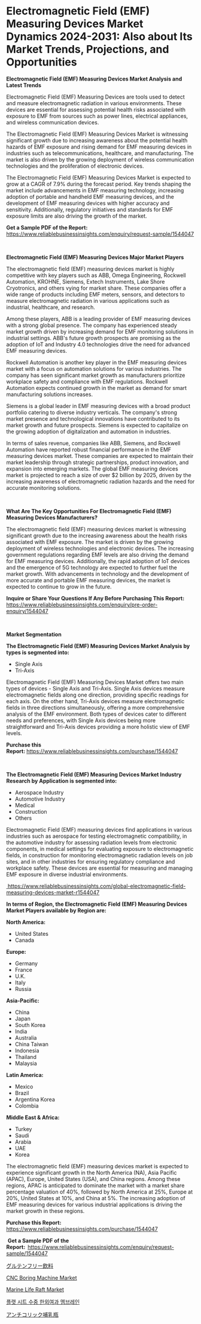 <p><h1>Electromagnetic Field (EMF) Measuring Devices Market Dynamics 2024-2031: Also about Its Market Trends, Projections, and Opportunities</h1></p><p><strong>Electromagnetic Field (EMF) Measuring Devices Market Analysis and Latest Trends</strong></p>
<p><p>Electromagnetic Field (EMF) Measuring Devices are tools used to detect and measure electromagnetic radiation in various environments. These devices are essential for assessing potential health risks associated with exposure to EMF from sources such as power lines, electrical appliances, and wireless communication devices.</p><p>The Electromagnetic Field (EMF) Measuring Devices Market is witnessing significant growth due to increasing awareness about the potential health hazards of EMF exposure and rising demand for EMF measuring devices in industries such as telecommunications, healthcare, and manufacturing. The market is also driven by the growing deployment of wireless communication technologies and the proliferation of electronic devices.</p><p>The Electromagnetic Field (EMF) Measuring Devices Market is expected to grow at a CAGR of 7.9% during the forecast period. Key trends shaping the market include advancements in EMF measuring technology, increasing adoption of portable and handheld EMF measuring devices, and the development of EMF measuring devices with higher accuracy and sensitivity. Additionally, regulatory initiatives and standards for EMF exposure limits are also driving the growth of the market.</p></p>
<p><strong>Get a Sample PDF of the Report:&nbsp;</strong> <a href="https://www.reliablebusinessinsights.com/enquiry/request-sample/1544047">https://www.reliablebusinessinsights.com/enquiry/request-sample/1544047</a></p>
<p>&nbsp;</p>
<p><strong>Electromagnetic Field (EMF) Measuring Devices Major Market Players</strong></p>
<p><p>The electromagnetic field (EMF) measuring devices market is highly competitive with key players such as ABB, Omega Engineering, Rockwell Automation, KROHNE, Siemens, Extech Instruments, Lake Shore Cryotronics, and others vying for market share. These companies offer a wide range of products including EMF meters, sensors, and detectors to measure electromagnetic radiation in various applications such as industrial, healthcare, and research.</p><p>Among these players, ABB is a leading provider of EMF measuring devices with a strong global presence. The company has experienced steady market growth driven by increasing demand for EMF monitoring solutions in industrial settings. ABB's future growth prospects are promising as the adoption of IoT and Industry 4.0 technologies drive the need for advanced EMF measuring devices.</p><p>Rockwell Automation is another key player in the EMF measuring devices market with a focus on automation solutions for various industries. The company has seen significant market growth as manufacturers prioritize workplace safety and compliance with EMF regulations. Rockwell Automation expects continued growth in the market as demand for smart manufacturing solutions increases.</p><p>Siemens is a global leader in EMF measuring devices with a broad product portfolio catering to diverse industry verticals. The company's strong market presence and technological innovations have contributed to its market growth and future prospects. Siemens is expected to capitalize on the growing adoption of digitalization and automation in industries.</p><p>In terms of sales revenue, companies like ABB, Siemens, and Rockwell Automation have reported robust financial performance in the EMF measuring devices market. These companies are expected to maintain their market leadership through strategic partnerships, product innovation, and expansion into emerging markets. The global EMF measuring devices market is projected to reach a size of over $2 billion by 2025, driven by the increasing awareness of electromagnetic radiation hazards and the need for accurate monitoring solutions.</p></p>
<p>&nbsp;</p>
<p><strong>What Are The Key Opportunities For Electromagnetic Field (EMF) Measuring Devices Manufacturers?</strong></p>
<p><p>The electromagnetic field (EMF) measuring devices market is witnessing significant growth due to the increasing awareness about the health risks associated with EMF exposure. The market is driven by the growing deployment of wireless technologies and electronic devices. The increasing government regulations regarding EMF levels are also driving the demand for EMF measuring devices. Additionally, the rapid adoption of IoT devices and the emergence of 5G technology are expected to further fuel the market growth. With advancements in technology and the development of more accurate and portable EMF measuring devices, the market is expected to continue to grow in the future.</p></p>
<p><strong>Inquire or Share Your Questions If Any Before Purchasing This Report:</strong> <a href="https://www.reliablebusinessinsights.com/enquiry/pre-order-enquiry/1544047">https://www.reliablebusinessinsights.com/enquiry/pre-order-enquiry/1544047</a></p>
<p>&nbsp;</p>
<p><strong>Market Segmentation</strong></p>
<p><strong>The Electromagnetic Field (EMF) Measuring Devices Market Analysis by types is segmented into:</strong></p>
<p><ul><li>Single Axis</li><li>Tri-Axis</li></ul></p>
<p><p>Electromagnetic Field (EMF) Measuring Devices Market offers two main types of devices - Single Axis and Tri-Axis. Single Axis devices measure electromagnetic fields along one direction, providing specific readings for each axis. On the other hand, Tri-Axis devices measure electromagnetic fields in three directions simultaneously, offering a more comprehensive analysis of the EMF environment. Both types of devices cater to different needs and preferences, with Single Axis devices being more straightforward and Tri-Axis devices providing a more holistic view of EMF levels.</p></p>
<p><strong>Purchase this Report:&nbsp;</strong><a href="https://www.reliablebusinessinsights.com/purchase/1544047">https://www.reliablebusinessinsights.com/purchase/1544047</a></p>
<p>&nbsp;</p>
<p><strong>The Electromagnetic Field (EMF) Measuring Devices Market Industry Research by Application is segmented into:</strong></p>
<p><ul><li>Aerospace Industry</li><li>Automotive Industry</li><li>Medical</li><li>Construction</li><li>Others</li></ul></p>
<p><p>Electromagnetic Field (EMF) measuring devices find applications in various industries such as aerospace for testing electromagnetic compatibility, in the automotive industry for assessing radiation levels from electronic components, in medical settings for evaluating exposure to electromagnetic fields, in construction for monitoring electromagnetic radiation levels on job sites, and in other industries for ensuring regulatory compliance and workplace safety. These devices are essential for measuring and managing EMF exposure in diverse industrial environments.</p></p>
<p><a href="https://www.reliablebusinessinsights.com/global-electromagnetic-field-measuring-devices-market-r1544047">&nbsp;https://www.reliablebusinessinsights.com/global-electromagnetic-field-measuring-devices-market-r1544047</a></p>
<p><strong>In terms of Region, the Electromagnetic Field (EMF) Measuring Devices Market Players available by Region are:</strong></p>
<p>
    <p> <strong> North America: </strong>
        <ul>
            <li>United States</li>
            <li>Canada</li>
        </ul>
        </p> 
    <p> <strong> Europe: </strong>
        <ul>
            <li>Germany</li>
            <li>France</li>
            <li>U.K.</li>
            <li>Italy</li>
            <li>Russia</li>
        </ul>
        </p> 
    <p> <strong> Asia-Pacific: </strong>
        <ul>
            <li>China</li>
            <li>Japan</li>
            <li>South Korea</li>
            <li>India</li>
            <li>Australia</li>
            <li>China Taiwan</li>
            <li>Indonesia</li>
            <li>Thailand</li>
            <li>Malaysia</li>
        </ul>
        </p> 
    <p> <strong> Latin America: </strong>
        <ul>
            <li>Mexico</li>
            <li>Brazil</li>
            <li>Argentina Korea</li>
            <li>Colombia</li>
        </ul>
        </p> 
    <p> <strong> Middle East & Africa: </strong>
        <ul>
            <li>Turkey</li>
            <li>Saudi</li>
            <li>Arabia</li>
            <li>UAE</li>
            <li>Korea</li>
        </ul>
    </p>
    </p>
<p><p>The electromagnetic field (EMF) measuring devices market is expected to experience significant growth in the North America (NA), Asia Pacific (APAC), Europe, United States (USA), and China regions. Among these regions, APAC is anticipated to dominate the market with a market share percentage valuation of 40%, followed by North America at 25%, Europe at 20%, United States at 10%, and China at 5%. The increasing adoption of EMF measuring devices for various industrial applications is driving the market growth in these regions.</p></p>
<p><strong>Purchase this Report: </strong><a href="https://www.reliablebusinessinsights.com/purchase/1544047">https://www.reliablebusinessinsights.com/purchase/1544047</a></p>
<p>&nbsp;<strong>Get a Sample PDF of the Report:&nbsp;&nbsp;</strong><a href="https://www.reliablebusinessinsights.com/enquiry/request-sample/1544047">https://www.reliablebusinessinsights.com/enquiry/request-sample/1544047</a></p>
<p><strong></strong></p>
<p><p><a href="https://github.com/bucuel854722/Market-Research-Report-List-2/blob/main/5121965162175.md">グルテンフリー飲料</a></p><p><a href="https://github.com/brendafegmorris532/Market-Research-Report-List-1/blob/main/cnc-boring-machine-market.md">CNC Boring Machine Market</a></p><p><a href="https://github.com/zcbxbnir25/Market-Research-Report-List-1/blob/main/marine-life-raft-market.md">Marine Life Raft Market</a></p><p><a href="https://github.com/iansanftyord09878/Market-Research-Report-List-2/blob/main/9502255174614.md">플랫 시트 수중 한외여과 멤브레인</a></p><p><a href="https://github.com/AriMuller2009/Market-Research-Report-List-2/blob/main/1848179162176.md">アンチコリック哺乳瓶</a></p></p>